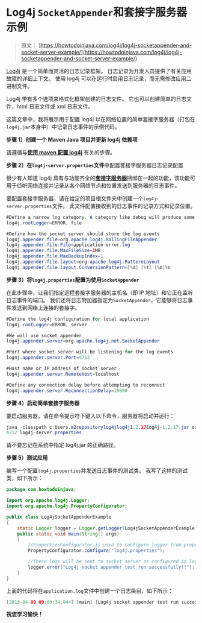 # Log4j `SocketAppender`和套接字服务器示例

> 原文： [https://howtodoinjava.com/log4j/log4j-socketappender-and-socket-server-example/](https://howtodoinjava.com/log4j/log4j-socketappender-and-socket-server-example/)

[Log4j](//howtodoinjava.com/category/frameworks/log4j/ "log4j tutorials") 是一个简单而灵活的日志记录框架。 日志记录为开发人员提供了有关应用故障的详细上下文。 使用 log4j 可以在运行时启用日志记录，而无需修改应用二进制文件。

Log4j 带有多个选项来格式化框架创建的日志文件。 它也可以创建简单的日志文件，html 日志文件或 xml 日志文件。

这篇文章中，我将展示用于配置 log4j 以在网络位置的简单套接字服务器（打包在`log4j.jar`本身中）中记录日志事件的示例代码。

**步骤 1）创建一个 Maven Java 项目并更新 log4j 依赖项**

请遵循与[**使用 maven 配置 log4j**](//howtodoinjava.com/log4j/how-to-configure-log4j-using-maven/ "How to configure log4j using maven") 有关的步骤。

**步骤 2）在`log4j-server.properties`文件**中配置套接字服务器日志记录配置

很少有人知道 log4j 具有与功能齐全的[**套接字服务器**](https://logging.apache.org/log4j/1.2/apidocs/org/apache/log4j/net/SocketServer.html "Log4j Socket Server")捆绑在一起的功能，该功能可用于侦听网络连接并记录从各个网络节点和位置发送到服务器的日志事件。

要配置套接字服务器，请在给定的项目根文件夹中创建一个`log4j-server.properties`文件。 此文件配置接收到的日志事件的记录方式和记录位置。

```java
#Define a narrow log category. A category like debug will produce some extra logs also from server itself
log4j.rootLogger=ERROR, file

#Define how the socket server should store the log events
log4j.appender.file=org.apache.log4j.RollingFileAppender
log4j.appender.file.File=application-error.log
log4j.appender.file.MaxFileSize=1MB
log4j.appender.file.MaxBackupIndex=1
log4j.appender.file.layout=org.apache.log4j.PatternLayout
log4j.appender.file.layout.ConversionPattern=[%d] [%t] [%m]%n
```

**步骤 3）将`log4j.properties`配置为使用`SocketAppender`** 

在此步骤中，让我们指定远程套接字服务器的主机名（即 IP 地址）和它正在监听日志事件的端口。 我们还将日志附加器指定为`SocketAppender`，它能够将日志事件发送到网络上连接的套接字。

```java
#Define the log4j configuration for local application
log4j.rootLogger=ERROR, server

#We will use socket appender
log4j.appender.server=org.apache.log4j.net.SocketAppender

#Port where socket server will be listening for the log events
log4j.appender.server.Port=4712

#Host name or IP address of socket server
log4j.appender.server.RemoteHost=localhost

#Define any connection delay before attempting to reconnect
log4j.appender.server.ReconnectionDelay=10000
```

**步骤 4）启动简单套接字服务器**

要启动服务器，请在命令提示符下键入以下命令，服务器将启动并运行：

```java
java -classpath c:Users.m2repositorylog4jlog4j1.2.17log4j-1.2.17.jar org.apache.log4j.net.SimpleSocketServer
4712 log4j-server.properties
```

请不要忘记在系统中指定 log4j.jar 的正确路径。

**步骤 5）测试应用**

编写一个配置`log4j.properties`并发送日志事件的测试类。 我写了这样的测试类，如下所示：

```java
package com.howtodoinjava;

import org.apache.log4j.Logger;
import org.apache.log4j.PropertyConfigurator;

public class Log4jSocketAppenderExample
{
	static Logger logger = Logger.getLogger(Log4jSocketAppenderExample.class);
	public static void main(String[] args)
	{
		//PropertiesConfigurator is used to configure logger from properties file
		PropertyConfigurator.configure("log4j.properties");

		//These logs will be sent to socket server as configured in log4j.xml
		logger.error("Log4j socket appender test run successfully!!");
	}
}

```

上面的代码将在`application.log`文件中创建一个日志条目，如下所示：

```java
[2013-04-09 09:00:34,044] [main] [Log4j socket appender test run successfully!!]
```

**祝您学习愉快！**